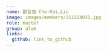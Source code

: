 ```yaml
---
name: 劉哲愷 Che-Kai,Liu 
image: images/members/311554031.jpg 
role: master
group: alum
links:
  github: link_to_github 
---
```

